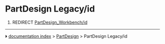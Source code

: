 # PartDesign Legacy/id
1.  REDIRECT [PartDesign_Workbench/id](PartDesign_Workbench/id.md)



---
⏵ [documentation index](../README.md) > [PartDesign](PartDesign_Workbench.md) > PartDesign Legacy/id
